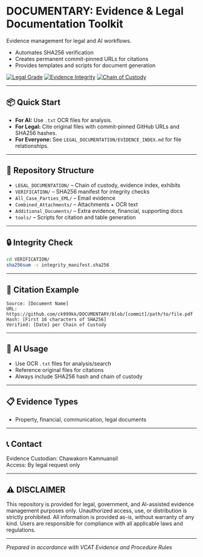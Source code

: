 # DOCUMENTARY: Evidence & Legal Documentation Toolkit

Evidence management for legal and AI workflows.
- Automates SHA256 verification
- Creates permanent commit-pinned URLs for citations
- Provides templates and scripts for document generation

[![Legal Grade](https://img.shields.io/badge/Legal-Grade-red)](https://github.com/ck999kk/DOCUMENTARY)
[![Evidence Integrity](https://img.shields.io/badge/Evidence-Verified-green)](./VERIFICATION/)
[![Chain of Custody](https://img.shields.io/badge/Chain%20of%20Custody-Complete-blue)](./LEGAL_DOCUMENTATION/)

---

## 📦 Quick Start

- **For AI:** Use `.txt` OCR files for analysis.
- **For Legal:** Cite original files with commit-pinned GitHub URLs and SHA256 hashes.
- **For Everyone:** See `LEGAL_DOCUMENTATION/EVIDENCE_INDEX.md` for file relationships.

---

## 📂 Repository Structure

- `LEGAL_DOCUMENTATION/` – Chain of custody, evidence index, exhibits
- `VERIFICATION/` – SHA256 manifest for integrity checks
- `All_Case_Parties_EML/` – Email evidence
- `Combined_Attachments/` – Attachments + OCR text
- `Additional_Documents/` – Extra evidence, financial, supporting docs
- `tools/` – Scripts for citation and table generation

---

## 🔒 Integrity Check

```bash
cd VERIFICATION/
sha256sum -c integrity_manifest.sha256
```

---

## 📝 Citation Example

```
Source: [Document Name]
URL: https://github.com/ck999kk/DOCUMENTARY/blob/[commit]/path/to/file.pdf
Hash: [First 16 characters of SHA256]
Verified: [Date] per Chain of Custody
```

---

## 🤖 AI Usage

- Use OCR `.txt` files for analysis/search
- Reference original files for citations
- Always include SHA256 hash and chain of custody

---

## 📋 Evidence Types

- Property, financial, communication, legal documents

---

## 📞 Contact

Evidence Custodian: Chawakorn Kamnuansil  
Access: By legal request only

---

## ⚠️ DISCLAIMER

This repository is provided for legal, government, and AI-assisted evidence management purposes only. Unauthorized access, use, or distribution is strictly prohibited. All information is provided as-is, without warranty of any kind. Users are responsible for compliance with all applicable laws and regulations.

---

*Prepared in accordance with VCAT Evidence and Procedure Rules*